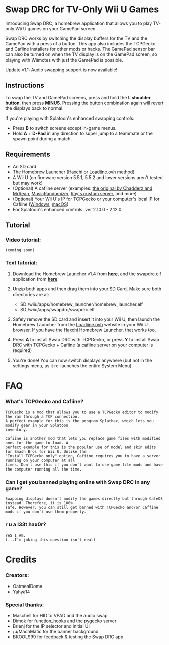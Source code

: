 # Swap DRC for TV-Only Wii U Games

Introducing Swap DRC, a homebrew application that allows you to play TV-only Wii U games on your GamePad screen.

Swap DRC works by switching the display buffers for the TV and the GamePad with a press of a button. This app also includes the TCPGecko and Cafiine installers for other mods or hacks. The GamePad sensor bar can also be turned on when the TV display is on the GamePad screen, so playing with Wiimotes with just the GamePad is possible.

Update v1.1: Audio swapping support is now available!

## Instructions

To swap the TV and GamePad screens, press and hold the **L shoulder button**, then press **MINUS**. Pressing the button combination again will revert the displays back to normal.

If you're playing with Splatoon's enhanced swapping controls:

+ Press **B** to switch screens except in-game menus.
+ Hold **A** + **D-Pad** in any direction to super jump to a teammate or the spawn point during a match.

## Requirements

* An SD card
* The Homebrew Launcher ([Haxchi](https://gbatemp.net/threads/haxchi-v2-0-a-persistent-wiiu-hack.451071/) or [Loadiine.ovh](http://loadiine.ovh) method)
* A Wii U (on firmware version 5.5.1, 5.5.2 and lower versions aren't tested but may work)
* (Optional) A cafiine server (examples: [the original by Chadderz and MrRean](https://github.com/MrRean/Cafiine-410-551/blob/master/server/cafiine_server.exe), [MusicRandomizer](https://github.com/OatmealDome/SplatoonUtilities/blob/master/MusicRandomizer/README.md), [Ray's custom server](https://github.com/Syroot/CafiineServer), and more)
* (Optional) Your Wii U's IP for TCPGecko or your computer's local IP for Cafiine ([Windows](http://www.nirsoft.net/utils/wnetwatcher.zip), [macOS](http://osxdaily.com/2010/11/21/find-ip-address-mac/))
* For Splatoon's enhanced controls: ver 2.10.0 - 2.12.0


## Tutorial

### Video tutorial:

    (coming soon)

### Text tutorial:

1. Download the Homebrew Launcher v1.4 from [**here**](https://github.com/dimok789/homebrew_launcher/releases), and the swapdrc.elf application from [**here**](https://github.com/OatmealDome/geckiine_drc_swap/releases).

2. Unzip both apps and then drag them into your SD Card. Make sure both directories are at:

    * SD:/wiiu/apps/homebrew_launcher/homebrew_launcher.elf
    * SD:/wiiu/apps/swapdrc/swapdrc.elf

3. Safely remove the SD card and insert it into your Wii U, then launch the Homebrew Launcher from the [Loadiine.ovh](http://loadiine.ovh) website in your Wii U browser. If you have the [Haxchi](https://gbatemp.net/threads/haxchi-v2-0-a-persistent-wiiu-hack.451071/) Homebrew Launcher, that works too.

4. Press **A** to install Swap DRC with TCPGecko, or press **Y** to install Swap DRC with TCPGecko + Cafiine (a cafiine server on your computer is required)

5. You're done! You can now switch displays anywhere (but not in the settings menu, as it re-launches the entire System Menu).

# FAQ

### What's TCPGecko and Cafiine?

    TCPGecko is a mod that allows you to use a TCPGecko editor to modify the ram through a TCP connection.
    A perfect example for this is the program Splathax, which lets you modify gear in your Splatoon
    inventory.
    
    Cafiine is another mod that lets you replace game files with modified ones for the game to load. A
    perfect example for this is the popular use of model and skin edits for Smash Bros for Wii U. Unlike the
    "Install TCPGecko only" option, Cafiine requires you to have a server running on your computer at all
    times. Don't use this if you don't want to use game file mods and have the computer running all the time.
    
### Can I get you banned playing online with Swap DRC in any game?

    Swapping displays doesn't modify the games directly but through CafeOS instead. Therefore, it is 100%
    safe. However, you can still get banned with TCPGecko and/or Caffine mods if you don't use them properly.
    
### r u a l33t hax0r?

    YeS I Am.
    (...I'm joking this question isn't real)


# Credits

### Creators:

+ OatmealDome
+ Yahya14

### Special thanks:

+ Maschell for HID to VPAD and the audio swap
+ Dimok for function_hooks and the pygecko server
+ Brienj for the IP selector and initial UI
+ /u/MachMatic for the banner background
+ BKOOL999 for feedback & testing the Swap DRC app
